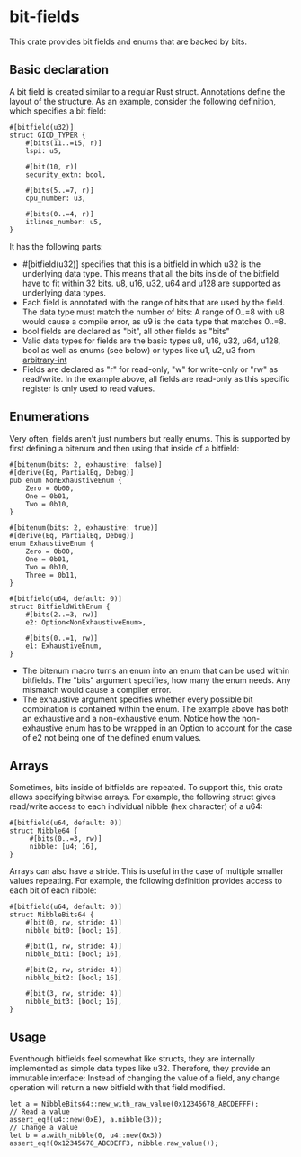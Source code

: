 # bit-fields
This crate provides bit fields and enums that are backed by bits.

## Basic declaration

A bit field is created similar to a regular Rust struct. Annotations define the layout of the structure. As an example, consider the following definition, which specifies a bit field:

```
#[bitfield(u32)]
struct GICD_TYPER {
    #[bits(11..=15, r)]
    lspi: u5,

    #[bit(10, r)]
    security_extn: bool,

    #[bits(5..=7, r)]
    cpu_number: u3,

    #[bits(0..=4, r)]
    itlines_number: u5,
}
```

It has the following parts:
- #[bitfield(u32)] specifies that this is a bitfield in which u32 is the underlying data type. This means that all the bits inside of the bitfield
have to fit within 32 bits. u8, u16, u32, u64 and u128 are supported as underlying data types.
- Each field is annotated with the range of bits that are used by the field. The data type must match the number of bits: A range of 0..=8 with u8 would cause a compile error, as u9 is the data type that matches 0..=8.
- bool fields are declared as "bit", all other fields as "bits"
- Valid data types for fields are the basic types u8, u16, u32, u64, u128, bool as well as enums (see below) or types like u1, u2, u3 from [arbitrary-int](https://crates.io/crates/arbitrary-int)
- Fields are declared as "r" for read-only, "w" for write-only or "rw" as read/write. In the example above, all fields are read-only as this specific register is only used to read values.

## Enumerations
Very often, fields aren't just numbers but really enums. This is supported by first defining a bitenum and then using that inside of a bitfield:

```
#[bitenum(bits: 2, exhaustive: false)]
#[derive(Eq, PartialEq, Debug)]
pub enum NonExhaustiveEnum {
    Zero = 0b00,
    One = 0b01,
    Two = 0b10,
}

#[bitenum(bits: 2, exhaustive: true)]
#[derive(Eq, PartialEq, Debug)]
enum ExhaustiveEnum {
    Zero = 0b00,
    One = 0b01,
    Two = 0b10,
    Three = 0b11,
}

#[bitfield(u64, default: 0)]
struct BitfieldWithEnum {
    #[bits(2..=3, rw)]
    e2: Option<NonExhaustiveEnum>,

    #[bits(0..=1, rw)]
    e1: ExhaustiveEnum,
}
```

- The bitenum macro turns an enum into an enum that can be used within bitfields. The "bits" argument specifies, how many the enum needs. Any mismatch would cause a compiler error.
- The exhaustive argument specifies whether every possible bit combination is contained within the enum. The example above has both an exhaustive and a non-exhaustive enum. Notice how the non-exhaustive enum has to be wrapped in an Option to account for the case of e2 not being one of the defined enum values.

## Arrays

Sometimes, bits inside of bitfields are repeated. To support this, this crate allows specifying bitwise arrays. For example, the following struct gives read/write access to each individual nibble (hex character) of a u64:

```
#[bitfield(u64, default: 0)]
struct Nibble64 {
     #[bits(0..=3, rw)]
     nibble: [u4; 16],
}
```

Arrays can also have a stride. This is useful in the case of multiple smaller values repeating. For example, the following definition provides access to each bit of each nibble:

```
#[bitfield(u64, default: 0)]
struct NibbleBits64 {
    #[bit(0, rw, stride: 4)]
    nibble_bit0: [bool; 16],

    #[bit(1, rw, stride: 4)]
    nibble_bit1: [bool; 16],

    #[bit(2, rw, stride: 4)]
    nibble_bit2: [bool; 16],

    #[bit(3, rw, stride: 4)]
    nibble_bit3: [bool; 16],
}
```

## Usage
Eventhough bitfields feel somewhat like structs, they are internally implemented as simple data types like u32. Therefore, they provide an immutable interface: Instead of changing the value of a field, any change operation will return a new bitfield with that field modified.

```
let a = NibbleBits64::new_with_raw_value(0x12345678_ABCDEFFF);
// Read a value
assert_eq!(u4::new(0xE), a.nibble(3));
// Change a value
let b = a.with_nibble(0, u4::new(0x3))
assert_eq!(0x12345678_ABCDEFF3, nibble.raw_value());
```
